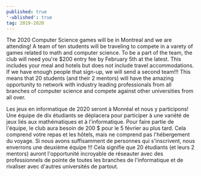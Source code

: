 ```yaml
---
published: true
'-ublished': true
tag: 2019-2020
---
```

The 2020 Computer Science games will be in Montreal and we are attending! A team of ten students will be traveling to compete in a varety of games related to math and computer science. To be a part of the team, the club will need you're $200 entry fee by February 5th at the latest. This includes your meal and hotels but does not include travel accommodations. If we have enough people that sign-up, we will send a second team!!! This means that 20 students (and their 2 mentors) will have the amazing opportunity to network with industry leading professionals from all branches of computer science and compete against other universities from all over. 

Les jeux en informatique de 2020 seront à Monréal et nous y participons! Une équipe de dix étudiants se déplacera pour participer à une variété de jeux liés aux mathématiques et à l'informatique. Pour faire partie de l'équipe, le club aura besoin de 200 $ pour le 5 février au plus tard. Cela comprend votre repas et les hôtels, mais ne comprend pas l'hébergement du voyage. Si nous avons suffisamment de personnes qui s'inscrivent, nous enverrons une deuxième équipe !!! Cela signifie que 20 étudiants (et leurs 2 mentors) auront l'opportunité incroyable de réseauter avec des professionnels de pointe de toutes les branches de l'informatique et de rivaliser avec d'autres universités de partout.
